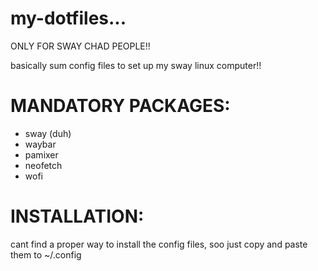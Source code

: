 # my-dotfiles...
ONLY FOR SWAY CHAD PEOPLE!!

basically sum config files to set up my sway linux computer!!

# MANDATORY PACKAGES:
- sway (duh)
- waybar
- pamixer
- neofetch
- wofi

# INSTALLATION:
cant find a proper way to install the config files, soo just copy and paste them to ~/.config
